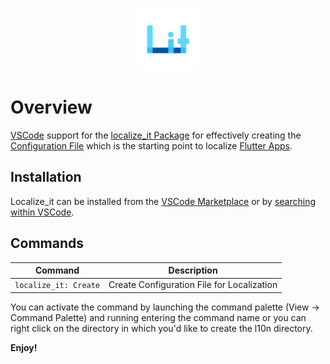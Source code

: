 <p align="center">
<img src="https://raw.githubusercontent.com/DieGlueckswurst/localize_it/master/extensions/vscode/localize-it/assets/logo_transparent.png" height="100" alt="Bloc" />
</p>

# Overview

[VSCode](https://code.visualstudio.com/) support for the [localize_it Package](https://pub.dev/packages/localize_it) for effectively creating the [Configuration File](https://pub.dev/packages/localize_it) which is the starting point to localize [Flutter Apps](https://flutter.dev/).


## Installation

Localize_it can be installed from the [VSCode Marketplace](https://marketplace.visualstudio.com/items?itemName=DieGlckswurst.flutter-localization-generator) or by [searching within VSCode](https://code.visualstudio.com/docs/editor/extension-gallery#_search-for-an-extension).

## Commands

| Command                 | Description                                 |
| ----------------------- | ------------------------------------------- |
| `localize_it: Create`   | Create Configuration File for Localization  |

You can activate the command by launching the command palette (View -> Command Palette) and running entering the command name or you can right click on the directory in which you'd like to create the l10n directory.

**Enjoy!**
